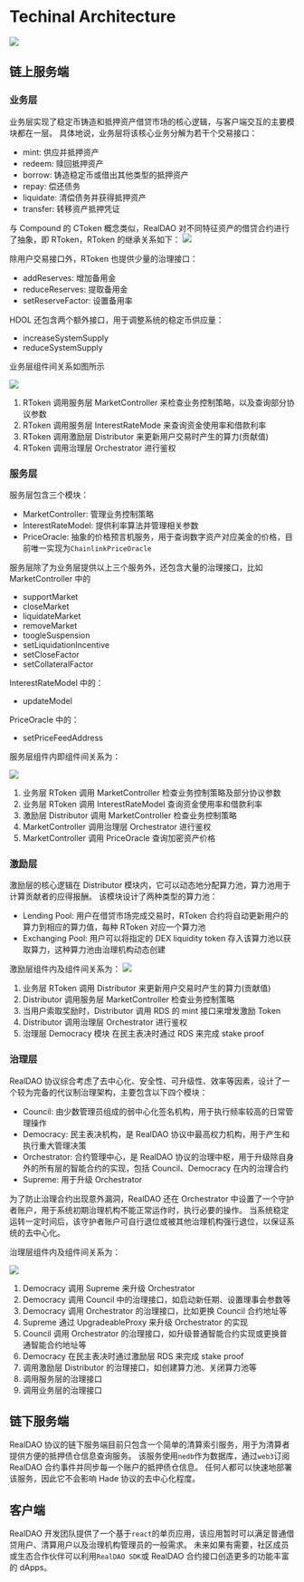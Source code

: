 # Techinal Architecture

![](./architecture.png)

## 链上服务端

### 业务层

业务层实现了稳定币铸造和抵押资产借贷市场的核心逻辑，与客户端交互的主要模块都在一层。
具体地说，业务层将该核心业务分解为若干个交易接口：

- mint: 供应并抵押资产
- redeem: 赎回抵押资产
- borrow: 铸造稳定币或借出其他类型的抵押资产
- repay: 偿还债务
- liquidate: 清偿债务并获得抵押资产
- transfer: 转移资产抵押凭证

与 Compound 的 CToken 概念类似，RealDAO 对不同特征资产的借贷合约进行了抽象，即 RToken，RToken 的继承关系如下：
![](./rtoken-class.png)

除用户交易接口外，RToken 也提供少量的治理接口：

- addReserves: 增加备用金
- reduceReserves: 提取备用金
- setReserveFactor: 设置备用率

HDOL 还包含两个额外接口，用于调整系统的稳定币供应量：

- increaseSystemSupply
- reduceSystemSupply

业务层组件间关系如图所示

![](./business-layer-component.png)

1. RToken 调用服务层 MarketController 来检查业务控制策略，以及查询部分协议参数
2. RToken 调用服务层 InterestRateMode 来查询资金使用率和借款利率
3. RToken 调用激励层 Distributor 来更新用户交易时产生的算力(贡献值)
4. RToken 调用治理层 Orchestrator 进行鉴权

### 服务层

服务层包含三个模块：

- MarketController: 管理业务控制策略
- InterestRateModel: 提供利率算法并管理相关参数
- PriceOracle: 抽象的价格预言机服务，用于查询数字资产对应美金的价格，目前唯一实现为`ChainlinkPriceOracle`

服务层除了为业务层提供以上三个服务外，还包含大量的治理接口，比如 MarketController 中的

- supportMarket
- closeMarket
- liquidateMarket
- removeMarket
- toogleSuspension
- setLiquidationIncentive
- setCloseFactor
- setCollateralFactor

InterestRateModel 中的：

- updateModel

PriceOracle 中的：

- setPriceFeedAddress

服务层组件内即组件间关系为：

![](./service-layer-component.png)

1. 业务层 RToken 调用 MarketController 检查业务控制策略及部分协议参数
2. 业务层 RToken 调用 InterestRateModel 查询资金使用率和借款利率
3. 激励层 Distributor 调用 MarketController 检查业务控制策略
4. MarketController 调用治理层 Orchestrator 进行鉴权
5. MarketController 调用 PriceOracle 查询加密资产价格

### 激励层

激励层的核心逻辑在 Distributor 模块内，它可以动态地分配算力池，算力池用于计算贡献者的应得报酬。
该模块设计了两种类型的算力池：

- Lending Pool: 用户在借贷市场完成交易时，RToken 合约将自动更新用户的算力到相应的算力值，每种 RToken 对应一个算力池
- Exchanging Pool: 用户可以将指定的 DEX liquidity token 存入该算力池以获取算力，这种算力池由治理机构动态创建

激励层组件内及组件间关系为：
![](./incentive-layer-component.png)

1.  业务层 RToken 调用 Distributor 来更新用户交易时产生的算力(贡献值)
2.  Distributor 调用服务层 MarketController 检查业务控制策略
3.  当用户索取奖励时，Distributor 调用 RDS 的 mint 接口来增发激励 Token
4.  Distributor 调用治理层 Orchestrator 进行鉴权
5.  治理层 Democracy 模块 在民主表决时通过 RDS 来完成 stake proof

### 治理层

RealDAO 协议综合考虑了去中心化、安全性、可升级性、效率等因素，设计了一个较为完备的代议制治理架构，主要包含以下四个模块：

- Council: 由少数管理员组成的弱中心化签名机构，用于执行频率较高的日常管理操作
- Democracy: 民主表决机构，是 RealDAO 协议中最高权力机构，用于产生和执行重大管理决策
- Orchestrator: 合约管理中心，是 RealDAO 协议的治理中枢，用于升级除自身外的所有层的智能合约的实现，包括 Council、Democracy 在内的治理合约
- Supreme: 用于升级 Orchestrator

为了防止治理合约出现意外漏洞，RealDAO 还在 Orchestrator 中设置了一个守护者账户，用于系统初期治理机构不能正常运作时，执行必要的操作。
当系统稳定运转一定时间后，该守护者账户可自行退位或被其他治理机构强行退位，以保证系统的去中心化。

治理层组件内及组件间关系为：

![](./governance-layer-component.png)

1. Democracy 调用 Supreme 来升级 Orchestrator
2. Democracy 调用 Council 中的治理接口，如启动新任期、设置理事会参数等
3. Democracy 调用 Orchestrator 的治理接口，比如更换 Council 合约地址等
4. Supreme 通过 UpgradeableProxy 来升级 Orchestrator 的实现
5. Council 调用 Orchestrator 的治理接口，如升级普通智能合约实现或更换普通智能合约地址等
6. Democracy 在民主表决时通过激励层 RDS 来完成 stake proof
7. 调用激励层 Distributor 的治理接口，如创建算力池、关闭算力池等
8. 调用服务层的治理接口
9. 调用业务层的治理接口

## 链下服务端

RealDAO 协议的链下服务端目前只包含一个简单的清算索引服务，用于为清算者提供方便的抵押债仓信息查询服务。
该服务使用`nedb`作为数据库，通过`web3`订阅 RealDAO 合约事件并同步每一个账户的抵押债仓信息。
任何人都可以快速地部署该服务，因此它不会影响 Hade 协议的去中心化程度。

## 客户端

RealDAO 开发团队提供了一个基于`react`的单页应用，该应用暂时可以满足普通借贷用户、清算用户以及治理机构管理员的一般需求。
未来如果有需要，社区成员或生态合作伙伴可以利用`RealDAO SDK`或 RealDAO 合约接口创造更多的功能丰富的 dApps。
